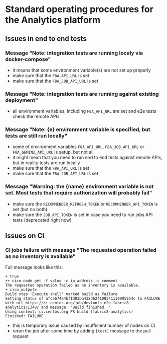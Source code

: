 # Standard operating procedures for the Analytics platform

## Issues in end to end tests

### Message "Note: integration tests are running localy via docker-compose"

- it means that some environment variable(s) are not set up properly
- make sure that the `F8A_API_URL` is set
- make sure that the `F8A_JOB_API_URL` is set

### Message "Note: integration tests are running against existing deployment"

- all environment variables, including `F8A_API_URL` are set and e2e tests check the remote APIs

### Message "Note: {e} environment variable is specified, but tests are still run locally"

- some of environment variables `F8A_API_URL`, `F8A_JOB_API_URL` or `F8A_GEMINI_API_URL` is setup, but not all
- it might mean that you need to run end to end tests against remote APIs, but in reality tests are run locally
- make sure that the `F8A_API_URL` is set
- make sure that the `F8A_JOB_API_URL` is set

### Message "Warning: the {name} environment variable is not set. Most tests that require authorization will probably fail"

- make sure the `RECOMMENDER_REFRESH_TOKEN` or `RECOMMENDER_API_TOKEN` is set (but no both)
- make sure the `JOB_API_TOKEN` is set in case you need to run jobs API tests (deprecated right now)



## Issues on CI

### CI jobs failure with message "The requested operation failed as no inventory is available"

Full message looks like this:

```
+ true
++ cico node get -f value -c ip_address -c comment
The requested operation failed as no inventory is available.
+ cico_output=
Build step 'Execute shell' marked build as failure
Setting status of afca674a4bf1d03ba432d62f108541130905954c to FAILURE with url https://ci.centos.org/job/devtools-e2e-fabric8-analytics/1348/ and message: 'Build finished. '
Using context: ci.centos.org PR build (fabric8-analytics)
Finished: FAILURE
```

- this is temporary issue caused by insufficient number of nodes on CI
- rerun the job after some time by adding `[test]` message to the pull request
